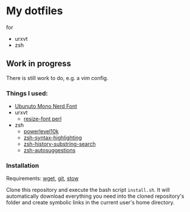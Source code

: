 # My dotfiles

for 

 - urxvt
 - zsh
 
## Work in progress

There is still work to do, e.g. a vim config.

### Things I used: 
 - [Ubunuto Mono Nerd Font](https://github.com/ryanoasis/nerd-fonts/tree/master/patched-fonts/UbuntuMono)
 - urxvt
   - [resize-font perl](https://github.com/sim1mel/urxvt-resize-font)
 - zsh
   - [powerlevel10k](https://github.com/romkatv/powerlevel10k)
   - [zsh-syntax-highlighting](https://github.com/zsh-users/zsh-syntax-highlighting)
   - [zsh-history-substring-search](https://github.com/zsh-users/zsh-history-substring-search)
   - [zsh-autosuggestions](https://github.com/zsh-users/zsh-autosuggestions)
   
### Installation

Requirements: [wget](https://www.gnu.org/software/wget/), [git](https://git-scm.com/), [stow](https://www.gnu.org/software/stow/)

Clone this repository and execute the bash script `install.sh`.
It will automatically download everything you need into the cloned repository's folder and create symbolic links in the current user's home directory.

